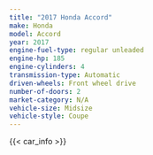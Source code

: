 ```yaml
---
title: "2017 Honda Accord"
make: Honda
model: Accord
year: 2017
engine-fuel-type: regular unleaded
engine-hp: 185
engine-cylinders: 4
transmission-type: Automatic
driven-wheels: Front wheel drive
number-of-doors: 2
market-category: N/A
vehicle-size: Midsize
vehicle-style: Coupe
---
```


{{< car_info >}}
